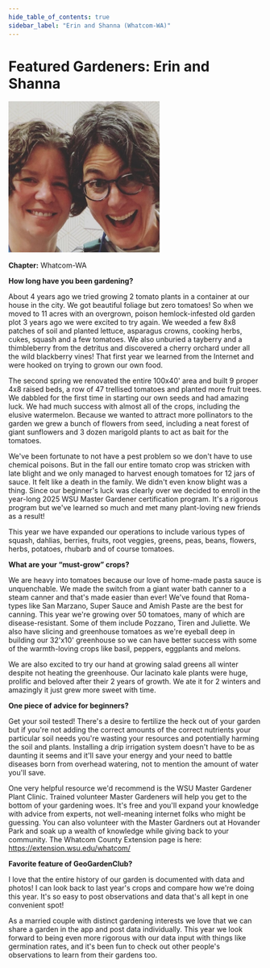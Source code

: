 ```yaml
---
hide_table_of_contents: true
sidebar_label: "Erin and Shanna (Whatcom-WA)"
---
```


# Featured Gardeners: Erin and Shanna 

<img width="300px" src="/img/featured-gardeners/erin-and-shanna.jpeg"/>

**Chapter:** Whatcom-WA

**How long have you been gardening?** 

About 4 years ago we tried growing 2 tomato plants in a container at our house in the city. We got beautiful foliage but zero tomatoes! So when we moved to 11 acres with an overgrown, poison hemlock-infested old garden plot 3 years ago we were excited to try again.  We weeded a few 8x8 patches of soil and planted lettuce, asparagus crowns, cooking herbs, cukes, squash and a few tomatoes. We also unburied a tayberry and a thimbleberry from the detritus and discovered a cherry orchard under all the wild blackberry vines! That first year we learned from the Internet and were hooked on trying to grown our own food. 

The second spring we renovated the entire 100x40' area and built 9 proper 4x8 raised beds, a row of 47 trellised tomatoes and planted more fruit trees. We dabbled for the first time in starting our own seeds and had amazing luck. We had much success with almost all of the crops, including the elusive watermelon. Because we wanted to attract more pollinators to the garden we grew a bunch of flowers from seed, including a neat forest of giant sunflowers and 3 dozen marigold plants to act as bait for the tomatoes. 

We've been fortunate to not have a pest problem so we don't have to use chemical poisons. But in the fall our entire tomato crop was stricken with late blight and we only managed to harvest enough tomatoes for 12 jars of sauce. It felt like a death in the family. We didn't even know blight was a thing. Since our beginner's luck was clearly over we decided to enroll in the year-long 2025 WSU Master Gardener certification program. It's a rigorous program but we've learned so much and met many plant-loving new friends as a result!

This year we have expanded our operations to include various types of squash, dahlias, berries, fruits, root veggies, greens, peas, beans, flowers, herbs, potatoes, rhubarb and of course tomatoes.

**What are your “must-grow” crops?** 

We are heavy into tomatoes because our love of home-made pasta sauce is unquenchable. We made the switch from a giant water bath canner to a steam canner and that's made easier than ever! We've found that Roma-types like San Marzano, Super Sauce and Amish Paste are the best for canning. This year we're growing over 50 tomatoes, many of which are disease-resistant. Some of them include Pozzano, Tiren and Juliette. We also have slicing and greenhouse tomatoes as we're eyeball deep in building our 32'x10' greenhouse so we can have better success with some of the warmth-loving crops like basil, peppers, eggplants and melons.

We are also excited to try our hand at growing salad greens all winter despite not heating the greenhouse. Our lacinato kale plants were huge, prolific and beloved after their 2 years of growth. We ate it for 2 winters and amazingly it just grew more sweet with time.

**One piece of advice for beginners?** 

Get your soil tested! There's a desire to fertilize the heck out of your garden but if you're not adding the correct amounts of the correct nutrients your particular soil needs you're wasting your resources and potentially harming the soil and plants. Installing a drip irrigation system doesn't have to be as daunting it seems and it'll save your energy and your need to battle diseases born from overhead watering, not to mention the amount of water you'll save.

One very helpful resource we'd recommend is the WSU Master Gardener Plant Clinic. Trained volunteer Master Gardeners will help you get to the bottom of your gardening woes. It's free and you'll expand your knowledge with advice from experts, not well-meaning internet folks who might be guessing. You can also volunteer with the Master Gardners out at Hovander Park and soak up a wealth of knowledge while giving back to your community. The Whatcom County Extension page is here: https://extension.wsu.edu/whatcom/

**Favorite feature of GeoGardenClub?** 

I love that the entire history of our garden is documented with data and photos! I can look back to last year's crops and compare how we're doing this year. It's so easy to post observations and data that's all kept in one convenient spot!

As a married couple with distinct gardening interests we love that we can share a garden in the app and post data individually. This year we look forward to being even more rigorous with our data input with things like germination rates, and it's been fun to check out other people's observations to learn from their gardens too.